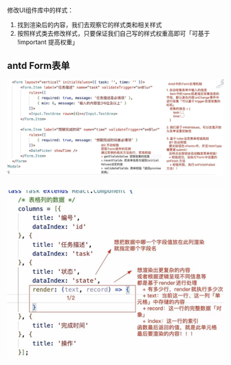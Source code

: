 修改UI组件库中的样式：
1. 找到渲染后的内容，我们去观察它的样式类和相关样式
2. 按照样式类去修改样式，只要保证我们自己写的样式权重高即可「可基于 !important 提高权重」

## antd Form表单
![antd Form表单](images/antd%20Form表单.jpg)

## 
![antd表格render](images/antd%E8%A1%A8%E6%A0%BCrender.jpg)